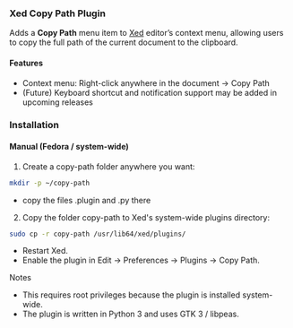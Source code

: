 ### Xed Copy Path Plugin

Adds a **Copy Path** menu item to [Xed](https://github.com/linuxmint/xed) editor’s context menu, allowing users to copy the full path of the current document to the clipboard.

#### Features

- Context menu: Right-click anywhere in the document → Copy Path
- (Future) Keyboard shortcut and notification support may be added in upcoming releases

### Installation

#### Manual (Fedora / system-wide)

1. Create a copy-path folder anywhere you want:

```bash
mkdir -p ~/copy-path
```

- copy the files .plugin and .py there
  
2. Copy the folder copy-path to Xed's system-wide plugins directory:

```bash
sudo cp -r copy-path /usr/lib64/xed/plugins/
```

- Restart Xed.
- Enable the plugin in Edit → Preferences → Plugins → Copy Path.

Notes

- This requires root privileges because the plugin is installed system-wide.
- The plugin is written in Python 3 and uses GTK 3 / libpeas.
